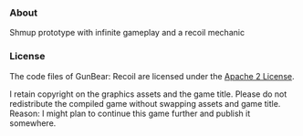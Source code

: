 ### About
Shmup prototype with infinite gameplay and a recoil mechanic

### License
The code files of GunBear: Recoil are licensed under the [Apache 2 License](http://www.apache.org/licenses/LICENSE-2.0.html).

I retain copyright on the graphics assets and the game title. Please do not redistribute the compiled game without swapping assets and game title. Reason: I might plan to continue this game further and publish it somewhere.

